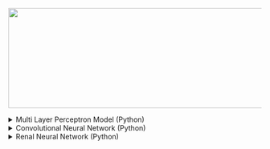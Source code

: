 <p align="center">
  <img width="600" height="200" src="https://github.com/MuizM/MuizM/blob/main/MUIZ%20MURAD%20(1).png">
</p>

<details>
<summary>Multi Layer Perceptron Model (Python)</summary>
<object data="https://github.com/MuizM/MuizM/blob/main/Machine_Learning_Report_One.pdf" type="application/pdf" width="700px" height="700px">
    <embed src=https://github.com/MuizM/MuizM/blob/main/Machine_Learning_Report_One.pdf">
        <p>Report: <a href="https://github.com/MuizM/MuizM/blob/main/Machine_Learning_Report_One.pdf">View Report</a>.</p>
    </embed>
</object>

<object data="https://github.com/MuizM/MuizM/blob/main/Assignment_One_Final.ipynb" type="application/ipynb" width="700px" height="700px">
    <embed src="https://github.com/MuizM/MuizM/blob/main/Assignment_One_Final.ipynb">
        <p>Code: <a href="https://github.com/MuizM/MuizM/blob/main/Assignment_One_Final.ipynb">View Code</a>.</p>
    </embed>
</object>
</details>

<details>
<summary>Convolutional Neural Network (Python)</summary>
<object data="https://github.com/MuizM/MuizM/blob/main/Machine_Learning_Report_Two.pdf" type="application/pdf" width="700px" height="700px">
    <embed src=https://github.com/MuizM/MuizM/blob/main/Machine_Learning_Report_Two.pdf">
        <p>Report: <a href="https://github.com/MuizM/MuizM/blob/main/Machine_Learning_Report_Two.pdf">View Report</a>.</p>
    </embed>
</object>

<object data="https://github.com/MuizM/MuizM/blob/main/Assignment_Two_Final_Submit.ipynb" type="application/ipynb" width="700px" height="700px">
    <embed src="https://github.com/MuizM/MuizM/blob/main/Assignment_Two_Final_Submit.ipynb">
        <p>Code: <a href="https://github.com/MuizM/MuizM/blob/main/Assignment_Two_Final_Submit.ipynb">View Code</a>.</p>
    </embed>
</object>
</details>

<details>
<summary>Renal Neural Network (Python)</summary>
<object data="https://github.com/MuizM/MuizM/blob/main/Machine_Learning_Report_Three.pdf" type="application/pdf" width="700px" height="700px">
    <embed src=https://github.com/MuizM/MuizM/blob/main/Machine_Learning_Report_Three.pdf">
        <p>Report: <a href="https://github.com/MuizM/MuizM/blob/main/Machine_Learning_Report_Three.pdf">View Report</a>.</p>
    </embed>
</object>

<object data="https://github.com/MuizM/MuizM/blob/main/Assignment_Three_Final.ipynb" type="application/ipynb" width="700px" height="700px">
    <embed src="https://github.com/MuizM/MuizM/blob/main/Assignment_Three_Final.ipynb">
        <p>Code: <a href="https://github.com/MuizM/MuizM/blob/main/Assignment_Three_Final.ipynb">View Code</a>.</p>
    </embed>
</object>
</details>



